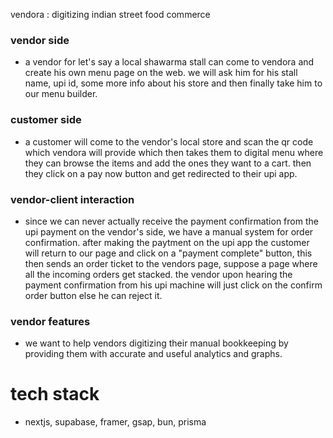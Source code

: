 vendora : digitizing indian street food commerce

### vendor side
- a vendor for let's say a local shawarma stall can come to vendora and create his own menu page on the web. we will ask him for his stall name, upi id, some more info about his store and then finally take him to our menu builder.

### customer side
- a customer will come to the vendor's local store and scan the qr code which vendora will provide which then takes them to digital menu where they can browse the items and add the ones they want to a cart. then they click on a pay now button and get redirected to their upi app.

### vendor-client interaction
- since we can never actually receive the payment confirmation from the upi payment on the vendor's side, we have a manual system for order confirmation. after making the paytment on the upi app the customer will return to our page and click on a "payment complete" button, this then sends an order ticket to the vendors page, suppose a page where all the incoming orders get stacked. the vendor upon hearing the payment confirmation from his upi machine will just click on the confirm order button else he can reject it.

### vendor features
- we want to help vendors digitizing their manual bookkeeping by providing them with accurate and useful analytics and graphs.    

# tech stack
- nextjs, supabase, framer, gsap, bun, prisma


